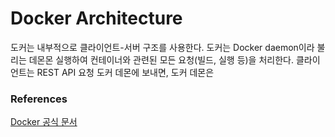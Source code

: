 # Docker Architecture

도커는 내부적으로 클라이언트-서버 구조를 사용한다. 도커는 Docker daemon이라 불리는 데몬몬 실행하여 컨테이너와 관련된 모든 요청(빌드, 실행 등)을 처리한다. 클라이언트는 REST API 요청 도커 데몬에 보내면, 도커 데몬은 

### References

[Docker 공식 문서](https://docs.docker.com/get-started/overview/)